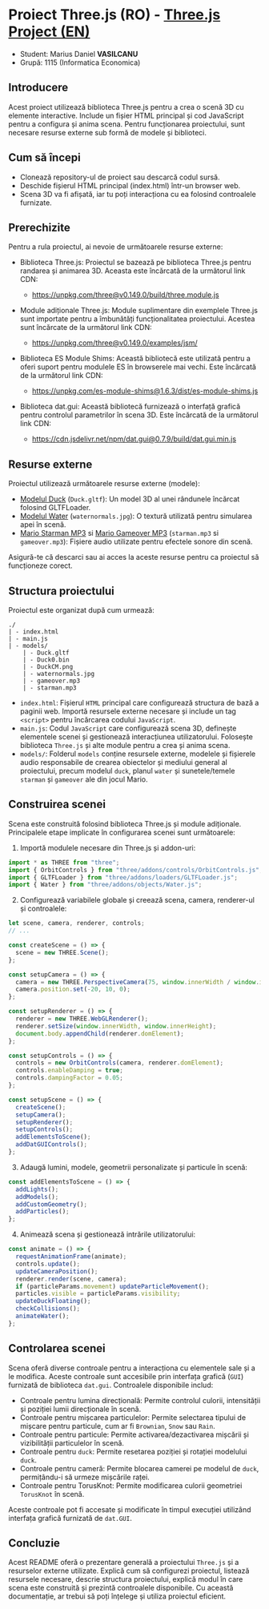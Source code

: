 
# Proiect Three.js (RO) - [Three.js Project (EN)](https://github.com/vasilcanumarius22/Proiect_Grafica_Computerizata/blob/main/README%20%5BEN%5D.md)
- Student: Marius Daniel **VASILCANU**
- Grupă: 1115 (Informatica Economica)


## Introducere
Acest proiect utilizează biblioteca Three.js pentru a crea o scenă 3D cu elemente interactive. Include un fișier HTML principal și cod JavaScript pentru a configura și anima scena. Pentru funcționarea proiectului, sunt necesare resurse externe sub formă de modele și biblioteci.

## Cum să începi
- Clonează repository-ul de proiect sau descarcă codul sursă.
- Deschide fișierul HTML principal (index.html) într-un browser web.
- Scena 3D va fi afișată, iar tu poți interacționa cu ea folosind controalele furnizate.

## Prerechizite
Pentru a rula proiectul, ai nevoie de următoarele resurse externe:

- Biblioteca Three.js: Proiectul se bazează pe biblioteca Three.js pentru randarea și animarea 3D. Aceasta este încărcată de la următorul link CDN:
  - https://unpkg.com/three@v0.149.0/build/three.module.js

- Module adiționale Three.js: Module suplimentare din exemplele Three.js sunt importate pentru a îmbunătăți funcționalitatea proiectului. Acestea sunt încărcate de la următorul link CDN:
  - https://unpkg.com/three@v0.149.0/examples/jsm/

- Biblioteca ES Module Shims: Această bibliotecă este utilizată pentru a oferi suport pentru modulele ES în browserele mai vechi. Este încărcată de la următorul link CDN:
  - https://unpkg.com/es-module-shims@1.6.3/dist/es-module-shims.js

- Biblioteca dat.gui: Această bibliotecă furnizează o interfață grafică pentru controlul parametrilor în scena 3D. Este încărcată de la următorul link CDN:
  - https://cdn.jsdelivr.net/npm/dat.gui@0.7.9/build/dat.gui.min.js

## Resurse externe
Proiectul utilizează următoarele resurse externe (modele):

- [Modelul Duck](https://github.com/KhronosGroup/glTF-Sample-Models/tree/master/2.0/Duck/glTF) (`Duck.gltf`): Un model 3D al unei rândunele încărcat folosind GLTFLoader.
- [Modelul Water](https://threejs.org/examples/?q=water#webgl_shaders_ocean)  (`waternormals.jpg`): O textură utilizată pentru simularea apei în scenă.
- [Mario Starman MP3](https://downloads.khinsider.com/game-soundtracks/album/super-mario-bros.-1-3-anthology/1%252005%2520Starman.mp3) si [Mario Gameover MP3](https://downloads.khinsider.com/game-soundtracks/album/super-mario-bros.-1-3-anthology/1%252009%2520Game%2520Over.mp3) (`starman.mp3` si `gameover.mp3`): Fișiere audio utilizate pentru efectele sonore din scenă.

Asigură-te că descarci sau ai acces la aceste resurse pentru ca proiectul să funcționeze corect.

## Structura proiectului


Proiectul este organizat după cum urmează:

```
./
| - index.html
| - main.js
| - models/
    | - Duck.gltf
    | - Duck0.bin
    | - DuckCM.png
    | - waternormals.jpg
    | - gameover.mp3
    | - starman.mp3
```

- `index.html`: Fișierul `HTML` principal care configurează structura de bază a paginii web. Importă resursele externe necesare și include un tag `<script>` pentru încărcarea codului `JavaScript`.
- `main.js`: Codul `JavaScript` care configurează scena 3D, definește elementele scenei și gestionează interacțiunea utilizatorului. Folosește biblioteca `Three.js` și alte module pentru a crea și anima scena.
- `models/`: Folderul `models` conține resursele externe, modelele și fișierele audio responsabile de crearea obiectelor și mediului general al proiectului, precum modelul `duck`, planul `water` și sunetele/temele `starman` și `gameover` ale din jocul Mario.

## Construirea scenei
Scena este construită folosind biblioteca Three.js și module adiționale. Principalele etape implicate în configurarea scenei sunt următoarele:

1. Importă modulele necesare din Three.js și addon-uri:
```javascript
import * as THREE from "three";
import { OrbitControls } from "three/addons/controls/OrbitControls.js";
import { GLTFLoader } from "three/addons/loaders/GLTFLoader.js";
import { Water } from "three/addons/objects/Water.js";
```

2. Configurează variabilele globale și creează scena, camera, renderer-ul și controalele:
```javascript
let scene, camera, renderer, controls;
// ...

const createScene = () => {
  scene = new THREE.Scene();
};

const setupCamera = () => {
  camera = new THREE.PerspectiveCamera(75, window.innerWidth / window.innerHeight, 0.1, 1000);
  camera.position.set(-20, 10, 0);
};

const setupRenderer = () => {
  renderer = new THREE.WebGLRenderer();
  renderer.setSize(window.innerWidth, window.innerHeight);
  document.body.appendChild(renderer.domElement);
};

const setupControls = () => {
  controls = new OrbitControls(camera, renderer.domElement);
  controls.enableDamping = true;
  controls.dampingFactor = 0.05;
};

const setupScene = () => {
  createScene();
  setupCamera();
  setupRenderer();
  setupControls();
  addElementsToScene();
  addDatGUIControls();
};
```

3. Adaugă lumini, modele, geometrii personalizate și particule în scenă:
```javascript
const addElementsToScene = () => {
  addLights();
  addModels();
  addCustomGeometry();
  addParticles();
};
```

4. Animează scena și gestionează intrările utilizatorului:
```javascript
const animate = () => {
  requestAnimationFrame(animate);
  controls.update();
  updateCameraPosition();
  renderer.render(scene, camera);
  if (particleParams.movement) updateParticleMovement();
  particles.visible = particleParams.visibility;
  updateDuckFloating();
  checkCollisions();
  animateWater();
};
```

## Controlarea scenei
Scena oferă diverse controale pentru a interacționa cu elementele sale și a le modifica. Aceste controale sunt accesibile prin interfața grafică (`GUI`) furnizată de biblioteca `dat.gui`. Controalele disponibile includ:

- Controale pentru lumina direcțională: Permite controlul culorii, intensității și poziției lumii direcționale în scenă.
- Controale pentru mișcarea particulelor: Permite selectarea tipului de mișcare pentru particule, cum ar fi `Brownian`, `Snow` sau `Rain`.
- Controale pentru particule: Permite activarea/dezactivarea mișcării și vizibilității particulelor în scenă.
- Controale pentru `duck`: Permite resetarea poziției și rotației modelului `duck`.
- Controale pentru cameră: Permite blocarea camerei pe modelul de `duck`, permițându-i să urmeze mișcările raței.
- Controale pentru TorusKnot: Permite modificarea culorii geometriei `TorusKnot` în scenă.

Aceste controale pot fi accesate și modificate în timpul execuției utilizând interfața grafică furnizată de `dat.GUI`.

## Concluzie
Acest README oferă o prezentare generală a proiectului `Three.js` și a resurselor externe utilizate. Explică cum să configurezi proiectul, listează resursele necesare, descrie structura proiectului, explică modul în care scena este construită și prezintă controalele disponibile. Cu această documentație, ar trebui să poți înțelege și utiliza proiectul eficient.
